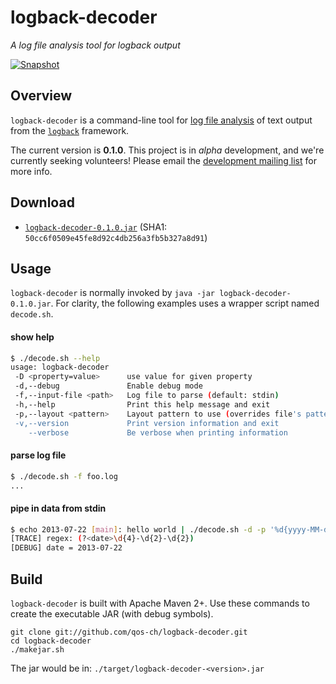 logback-decoder
===============
*A log file analysis tool for logback output*

[![Snapshot](https://tony19.ci.cloudbees.com/job/logback-decoder/job/logback-decoder-ANALYZE/badge/icon)](https://tony19.ci.cloudbees.com/job/logback-decoder/job/logback-decoder-ANALYZE/)

Overview
--------
`logback-decoder` is a command-line tool for [log file analysis][1] of text output from the [`logback`][2] framework.

The current version is **0.1.0**. This project is in *alpha* development, and we're currently seeking volunteers! Please email the [development mailing list](http://logback.qos.ch/mailinglist.html) for more info.

Download
--------
 * [`logback-decoder-0.1.0.jar`][3]  (SHA1: `50cc6f0509e45fe8d92c4db256a3fb5b327a8d91`)

Usage
-----
`logback-decoder` is normally invoked by `java -jar logback-decoder-0.1.0.jar`. For clarity, the following examples uses a wrapper script named `decode.sh`.

#### show help
```bash
$ ./decode.sh --help
usage: logback-decoder
 -D <property=value>      use value for given property
 -d,--debug               Enable debug mode
 -f,--input-file <path>   Log file to parse (default: stdin)
 -h,--help                Print this help message and exit
 -p,--layout <pattern>    Layout pattern to use (overrides file's pattern)
 -v,--version             Print version information and exit
    --verbose             Be verbose when printing information
```

#### parse log file
```bash
$ ./decode.sh -f foo.log
...
```

#### pipe in data from stdin
```bash
$ echo 2013-07-22 [main]: hello world | ./decode.sh -d -p '%d{yyyy-MM-dd} [%t]: %m%n'
[TRACE] regex: (?<date>\d{4}-\d{2}-\d{2})
[DEBUG] date = 2013-07-22
```

Build
-----
`logback-decoder` is built with Apache Maven 2+. Use these commands to create the executable JAR (with debug symbols).

    git clone git://github.com/qos-ch/logback-decoder.git
    cd logback-decoder
    ./makejar.sh

The jar would be in: `./target/logback-decoder-<version>.jar`

 [1]: http://en.wikipedia.org/wiki/Log_analysis
 [2]: http://logback.qos.ch
 [3]: https://bitbucket.org/tony19/logback-decoder/downloads/logback-decoder-0.1.0-SNAPSHOT.jar
